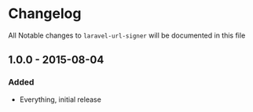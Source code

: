 # Changelog

All Notable changes to `laravel-url-signer` will be documented in this file

## 1.0.0 - 2015-08-04

### Added
- Everything, initial release
